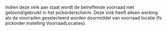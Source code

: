 Indien deze vink aan staat wordt de betreffende voorraad niet getoond/gebruikt in het pickorderscherm. Deze vink heeft alleen werking als de voorraden geselecteerd worden doormiddel van voorraad locatie (fs pickorder instelling VoorraadLocaties). 
